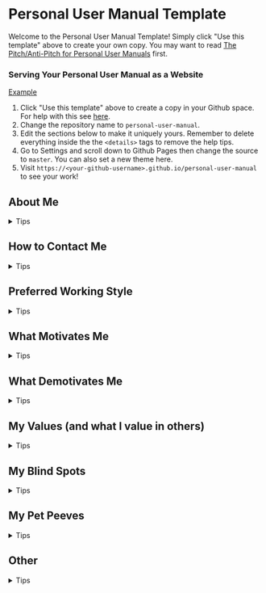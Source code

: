 # Personal User Manual Template

Welcome to the Personal User Manual Template! Simply click "Use this template" above to create your own copy. You may want to read [The Pitch/Anti-Pitch for Personal User Manuals](https://medium.com/@caminmccluskey/personal-user-manuals-the-good-the-bad-and-the-template-7b80db5044ea) first.

### Serving Your Personal User Manual as a Website

[Example](https://camin-mccluskey.github.io/Personal-User-Manual)

1. Click "Use this template" above to create a copy in your Github space. For help with this see [here](https://docs.github.com/en/github/creating-cloning-and-archiving-repositories/creating-a-repository-from-a-template).
2. Change the repository name to `personal-user-manual`.
3. Edit the sections below to make it uniquely yours. Remember to delete everything inside the the `<details>` tags to remove the help tips.
4. Go to Settings and scroll down to Github Pages then change the source to `master`. You can also set a new theme here.
5. Visit `https://<your-github-username>.github.io/personal-user-manual` to see your work!

## About Me


<details>
    <summary>Tips</summary>
Hi I am Andy, I am a developer at Manage a workforce
</details>

## How to Contact Me


<details>
    <summary>Tips</summary>
Slack is fine, you can message me directly if you want to get my attention. For longer conv, or if something complex, huddle with me so that I can draw on your screen.
</details>

## Preferred Working Style


<details>
    <summary>Tips</summary>
Happy to catch up anytime, except lunch time/middle of the day or if I am just out of a meeting.
</details>

## What Motivates Me


<details>
    <summary>Tips</summary>
Supportive environment and collaboration. I like to work with people to make positive change.
</details>

## What Demotivates Me


<details>
    <summary>Tips</summary>
What demotivates me is not acknowledging something is not right and work with me to make it right.
</details>

## My Values (and what I value in others)


<details>
    <summary>Tips</summary>
Make a change, even if it is a small one.
</details>

## My Blind Spots


<details>
    <summary>Tips</summary>
My blind spot is not letting me know that you are in a bad spot right now. 
</details>

## My Pet Peeves


<details>
    <summary>Tips</summary>
I am less interested in a competitive environment and TechBros mindset or Proving that you or I are right. No one has to prove anything. 
I like politeness and being reasonable, but be reasonabily direct.
</details>

## Other


<details>
    <summary>Tips</summary>

- "How I like my 1:1s" - I like being open about issues and we can talk them through. I also like feedback, tell me if I'd change something. 
</details>
